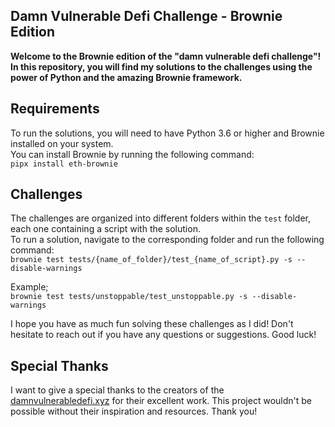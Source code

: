
## Damn Vulnerable Defi Challenge - Brownie Edition

**Welcome to the Brownie edition of the "damn vulnerable defi challenge"! In this repository, you will find my solutions to the challenges using the power of Python and the amazing Brownie framework.**

## Requirements
To run the solutions, you will need to have Python 3.6 or higher and Brownie installed on your system.\
You can install Brownie by running the following command:\
```pipx install eth-brownie```

## Challenges
The challenges are organized into different folders within the `test` folder, each one containing a  script with the solution.\
To run a solution, navigate to the corresponding folder and run the following command: \
```brownie test tests/{name_of_folder}/test_{name_of_script}.py -s --disable-warnings```

Example;\
```brownie test tests/unstoppable/test_unstoppable.py -s --disable-warnings```


I hope you have as much fun solving these challenges as I did! Don't hesitate to reach out if you have any questions or suggestions. Good luck!

## Special Thanks
I want to give a special thanks to the creators of the [damnvulnerabledefi.xyz](https://damnvulnerabledefi.xyz) for their excellent work. This project wouldn't be possible without their inspiration and resources. Thank you!


